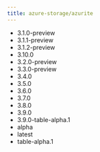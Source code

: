 ```yaml
---
title: azure-storage/azurite
---
```

- 3.1.0-preview
- 3.1.1-preview
- 3.1.2-preview
- 3.10.0
- 3.2.0-preview
- 3.3.0-preview
- 3.4.0
- 3.5.0
- 3.6.0
- 3.7.0
- 3.8.0
- 3.9.0
- 3.9.0-table-alpha.1
- alpha
- latest
- table-alpha.1
